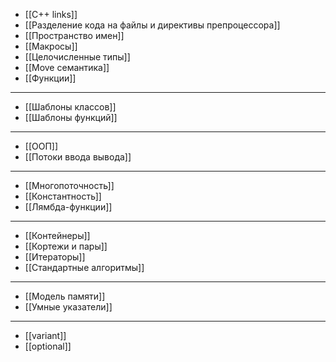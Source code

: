 - [[C++ links]]
- [[Разделение кода на файлы и директивы препроцессора]]
- [[Пространство имен]]
- [[Макросы]]
- [[Целочисленные типы]]
- [[Move семантика]]
- [[Функции]]
_______________________________________________________
- [[Шаблоны классов]]
- [[Шаблоны функций]]
_______________________________________________________
- [[ООП]]
- [[Потоки ввода вывода]]
_______________________________________________________
- [[Многопоточность]]
- [[Константность]]
- [[Лямбда-функции]]
_______________________________________________________
- [[Контейнеры]]
- [[Кортежи и пары]]
- [[Итераторы]]
- [[Стандартные алгоритмы]]
_______________________________________________________
- [[Модель памяти]]
- [[Умные указатели]]
_______________________________________________________
- [[variant]]
- [[optional]]